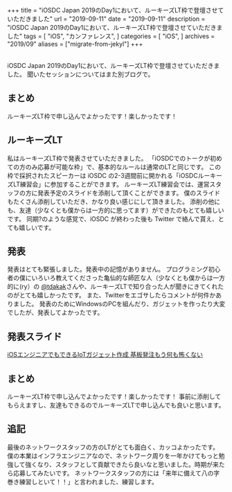 +++
title = "iOSDC Japan 2019のDay1において、ルーキーズLT枠で登壇させていただきました"
url = "2019-09-11"
date = "2019-09-11"
description = "iOSDC Japan 2019のDay1において、ルーキーズLT枠で登壇させていただきました"
tags = [
    "iOS",
    "カンファレンス",
]
categories = [
    "iOS",
]
archives = "2019/09"
aliases = ["migrate-from-jekyl"]
+++

<br>
iOSDC Japan 2019のDay1において、ルーキーズLT枠で登壇させていただきました。
聞いたセッションについてはまた別ブログで。
<br>

## まとめ
ルーキーズLT枠で申し込んでよかったです！楽しかったです！

## ルーキーズLT
私はルーキーズLT枠で発表させていただきました。
「iOSDCでのトークが初めての方のみ応募が可能な枠」で、基本的なルールは通常のLTと同じです。
この枠で採択されたスピーカーは iOSDC の2-3週間前に開かれる「iOSDCルーキーズLT練習会」に参加することができます。
ルーキーズLT練習会では、運営スタッフの方に発表予定のスライドを添削して頂くことができます。
僕のスライドもたくさん添削していただき、かなり良い感じにして頂きました。
添削の他にも、友達（少なくとも僕からは一方的に思ってます）ができたのもとても嬉しいです。
同期?のような感覚で、iOSDC が終わった後も Twitter で絡んで貰え、とても嬉しいです。

## 発表
発表はとても緊張しました。発表中の記憶がありません。
プログラミング初心者の僕にいろいろ教えてくださった亀仙的な師匠な人（少なくとも僕からは一方的に(ry）の [@tdakak](https://twitter.com/tdakak)さんや、ルーキーズLTで知り合った人が聞きにきてくれたのがとても嬉しかったです。
また、Twitterをエゴサしたらコメントが何件かありました。
発表のためにWindowsのPCを組んだり、ガジェットを作ったり大変でしたが、発表してよかったです。

## 発表スライド
[iOSエンジニアでもできるIoTガジェット作成 基板発注もう何も怖くない](https://speakerdeck.com/onojun/iosenziniademodekiruiotgazietutozuo-cheng-ji-ban-fa-zhu-mouhe-mobu-kunai)

## まとめ
ルーキーズLT枠で申し込んでよかったです！楽しかったです！
事前に添削してもらえますし、友達もできるのでルーキーズLTで申し込んでも良いと思います。

## 追記
最後のネットワークスタッフの方のLTがとても面白く、カッコよかったです。
僕の本業はインフラエンジニアなので、ネットワーク周りを一年かけてもっと勉強して強くなり、スタッフとして貢献できたら良いなと思いました。時期が来たら応募してみたいです。
ネットワークスタッフの方には「来年に備えて八の字巻き練習しといて！！」と言われました、練習します。
